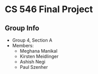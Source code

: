 # CS 546 Final Project
## Group Info
- Group 4, Section A
- Members:
  - Meghana Manikal
  - Kirsten Meidlinger
  - Ashish Negi
  - Paul Szenher
